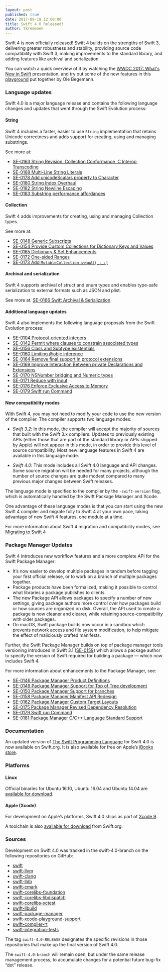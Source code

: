 ```yaml
---
layout: post
published: true
date: 2017-09-19 12:00:00
title: Swift 4.0 Released!
author: tkremenek
---
```


Swift 4 is now officially released!  Swift 4 builds on the strengths of Swift 3, delivering greater robustness and stability, providing source code compatibility with Swift 3, making improvements to the standard library, and adding features like archival and serialization.

You can watch a quick overview of it by watching the [WWDC 2017: What's New in Swift](https://developer.apple.com/videos/play/wwdc2017/402/) presentation, and try out some of the new features in this [playground](https://github.com/ole/whats-new-in-swift-4) put together by Ole Begemann.

### Language updates

Swift 4.0 is a major language release and contains the following language changes and updates that went through the Swift Evolution process:

#### String

Swift 4 includes a faster, easier to use `String` implementation that retains Unicode correctness and adds support for creating, using and managing substrings.

See more at:

* [SE-0163 String Revision: Collection Conformance, C Interop, Transcoding](https://github.com/swiftlang/swift-evolution/blob/master/proposals/0163-string-revision-1.md)
* [SE-0168 Multi-Line String Literals](https://github.com/swiftlang/swift-evolution/blob/master/proposals/0168-multi-line-string-literals.md)
* [SE-0178 Add unicodeScalars property to Character](https://github.com/swiftlang/swift-evolution/blob/master/proposals/0178-character-unicode-view.md)
* [SE-0180 String Index Overhaul](https://github.com/swiftlang/swift-evolution/blob/master/proposals/0180-string-index-overhaul.md)
* [SE-0182 String Newline Escaping](https://github.com/swiftlang/swift-evolution/blob/master/proposals/0182-newline-escape-in-strings.md)
* [SE-0183 Substring performance affordances](https://github.com/swiftlang/swift-evolution/blob/master/proposals/0183-substring-affordances.md)

#### Collection

Swift 4 adds improvements for creating, using and managing Collection types.

See more at:

* [SE-0148 Generic Subscripts](https://github.com/swiftlang/swift-evolution/blob/master/proposals/0148-generic-subscripts.md)
* [SE-0154 Provide Custom Collections for Dictionary Keys and Values](https://github.com/swiftlang/swift-evolution/blob/master/proposals/0154-dictionary-key-and-value-collections.md)
* [SE-0165 Dictionary & Set Enhancements](https://github.com/swiftlang/swift-evolution/blob/master/proposals/0165-dict.md)
* [SE-0172 One-sided Ranges](https://github.com/swiftlang/swift-evolution/blob/master/proposals/0172-one-sided-ranges.md)
* [SE-0173 Add `MutableCollection.swapAt(_:_:)`](https://github.com/swiftlang/swift-evolution/blob/master/proposals/0173-swap-indices.md)

#### Archival and serialization

Swift 4 supports archival of struct and enum types and enables type-safe serialization to external formats such as JSON and plist.

See more at: [SE-0166 Swift Archival & Serialization](https://github.com/swiftlang/swift-evolution/blob/master/proposals/0166-swift-archival-serialization.md)

#### Additional language updates

Swift 4 also implements the following language proposals from the Swift Evolution process:

* [SE-0104 Protocol-oriented integers](https://github.com/swiftlang/swift-evolution/blob/master/proposals/0104-improved-integers.md)
* [SE-0142 Permit where clauses to constrain associated types](https://github.com/swiftlang/swift-evolution/blob/master/proposals/0142-associated-types-constraints.md)
* [SE-0156 Class and Subtype existentials](https://github.com/swiftlang/swift-evolution/blob/master/proposals/0156-subclass-existentials.md)
* [SE-0160 Limiting @objc inference](https://github.com/swiftlang/swift-evolution/blob/master/proposals/0160-objc-inference.md)
* [SE-0164 Remove final support in protocol extensions](https://github.com/swiftlang/swift-evolution/blob/master/proposals/0164-remove-final-support-in-protocol-extensions.md)
* [SE-0169 Improve Interaction Between private Declarations and Extensions](https://github.com/swiftlang/swift-evolution/blob/master/proposals/0169-improve-interaction-between-private-declarations-and-extensions.md)
* [SE-0170 NSNumber bridging and Numeric types](https://github.com/swiftlang/swift-evolution/blob/master/proposals/0170-nsnumber_bridge.md)
* [SE-0171 Reduce with inout](https://github.com/swiftlang/swift-evolution/blob/master/proposals/0171-reduce-with-inout.md)
* [SE-0176 Enforce Exclusive Access to Memory](https://github.com/swiftlang/swift-evolution/blob/master/proposals/0176-enforce-exclusive-access-to-memory.md)
* [SE-0179 Swift run Command](https://github.com/swiftlang/swift-evolution/blob/master/proposals/0179-swift-run-command.md)

#### New compatibility modes

With Swift 4, you may not need to modify your code to use the new version of the compiler.  The compiler supports two language modes:

* *Swift 3.2*: In this mode, the compiler will accept the majority of sources that built with the Swift 3.x compilers.  Updates to previously existing APIs (either those that are part of the standard library or APIs shipped by Apple) will not appear in this mode, in order to provide this level of source compatibility.  Most new language features in Swift 4 are available in this language mode.

* *Swift 4.0*: This mode includes all Swift 4.0 language and API changes.  Some source migration will be needed for many projects, although the number of source changes are quite modest compared to many previous major changes between Swift releases.

The language mode is specified to the compiler by the `-swift-version` flag, which is automatically handled by the Swift Package Manager and Xcode.

One advantage of these language modes is that you can start using the new Swift 4 compiler and migrate fully to Swift 4 at your own pace, taking advantage of new Swift 4 features, one module at a time.

For more information about Swift 4 migration and compatibility modes, see [Migrating to Swift 4](/migration-guide-swift4/)

### Package Manager Updates

Swift 4 introduces new workflow features and a more complete API for the Swift Package Manager:

* It’s now easier to develop multiple packages in tandem before tagging your first official release, or to work on a branch of multiple packages together.
* Package products have been formalized, making it possible to control what libraries a package publishes to clients.
* The new Package API allows packages to specify a number of new settings, giving package authors more control over how packages build or how sources are organized on disk.  Overall, the API used to create a package is now cleaner and clearer, while retaining source-compatibility with older packages.
* On macOS, Swift package builds now occur in a sandbox which prevents network access and file system modification, to help mitigate the effect of maliciously crafted manifests.

Further, the Swift Package Manager builds on top of package manager tools versioning introduced in Swift 3.1 ([SE-0159](https://github.com/swiftlang/swift-evolution/blob/master/proposals/0152-package-manager-tools-version.md)) which allows a package author to specify the version of Swift required for building a package — which now includes Swift 4.

For more information about enhancements to the Package Manager, see:

* [SE-0146 Package Manager Product Definitions](https://github.com/swiftlang/swift-evolution/blob/master/proposals/0146-package-manager-product-definitions.md)
* [SE-0149 Package Manager Support for Top of Tree development](https://github.com/swiftlang/swift-evolution/blob/master/proposals/0149-package-manager-top-of-tree.md)
* [SE-0150 Package Manager Support for branches](https://github.com/swiftlang/swift-evolution/blob/master/proposals/0150-package-manager-branch-support.md)
* [SE-0158 Package Manager Manifest API Redesign](https://github.com/swiftlang/swift-evolution/blob/master/proposals/0158-package-manager-manifest-api-redesign.md)
* [SE-0162 Package Manager Custom Target Layouts](https://github.com/swiftlang/swift-evolution/blob/master/proposals/0162-package-manager-custom-target-layouts.md)
* [SE-0175 Package Manager Revised Dependency Resolution](https://github.com/swiftlang/swift-evolution/blob/master/proposals/0175-package-manager-revised-dependency-resolution.md)
* [SE-0179 Swift run Command](https://github.com/swiftlang/swift-evolution/blob/master/proposals/0179-swift-run-command.md)
* [SE-0181 Package Manager C/C++ Language Standard Support](https://github.com/swiftlang/swift-evolution/blob/master/proposals/0181-package-manager-cpp-language-version.md)

### Documentation

An updated version of [The Swift Programming Language](/documentation/tspl) for Swift 4.0 is now available on Swift.org. It is also available for free on Apple’s [iBooks store](https://itunes.apple.com/us/book/the-swift-programming-language/id881256329?mt=11).

### Platforms

#### Linux

Official binaries for Ubuntu 16.10, Ubuntu 16.04 and Ubuntu 14.04 are
[available for download](/download/).

#### Apple (Xcode)

For development on Apple’s platforms, Swift 4.0 ships as part of [Xcode 9](https://itunes.apple.com/app/xcode/id497799835).

A toolchain is also [available for download](/download/) from Swift.org.

### Sources

Development on Swift 4.0 was tracked in the swift-4.0-branch on the following repositories on GitHub:

* [swift]
* [swift-llvm]
* [swift-clang]
* [swift-lldb]
* [swift-cmark]
* [swift-corelibs-foundation]
* [swift-corelibs-libdispatch]
* [swift-corelibs-xctest]
* [swift-llbuild]
* [swift-package-manager]
* [swift-xcode-playground-support]
* [swift-compiler-rt]
* [swift-integration-tests]

The tag `swift-4.0-RELEASE` designates the specific revisions in those repositories that make up the final version of Swift 4.0.

The `swift-4.0-branch` will remain open, but under the same release management process, to accumulate changes for a potential future bug-fix “dot” release.

[swift]: https://github.com/apple/swift
[swift-llvm]: https://github.com/apple/swift-llvm
[swift-clang]: https://github.com/apple/swift-clang
[swift-lldb]: https://github.com/apple/swift-lldb
[swift-cmark]: https://github.com/swiftlang/swift-cmark
[swift-llbuild]: https://github.com/swiftlang/swift-llbuild
[swift-package-manager]: https://github.com/swiftlang/swift-package-manager
[swift-corelibs-foundation]: https://github.com/swiftlang/swift-corelibs-foundation
[swift-corelibs-libdispatch]: https://github.com/apple/swift-corelibs-libdispatch
[swift-compiler-rt]: https://github.com/apple/swift-compiler-rt
[swift-corelibs-xctest]: https://github.com/swiftlang/swift-corelibs-xctest
[swift-xcode-playground-support]: https://github.com/apple/swift-xcode-playground-support
[swift-integration-tests]: https://github.com/swiftlang/swift-integration-tests
